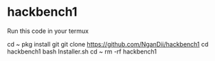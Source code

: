 # hackbench1

Run this code in your termux

cd ~
pkg install git
git clone https://github.com/NganDii/hackbench1
cd hackbench1
bash Installer.sh
cd ~
rm -rf hackbench1
